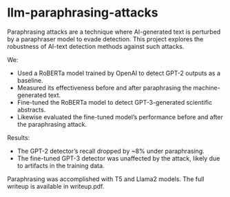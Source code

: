 # llm-paraphrasing-attacks
Paraphrasing attacks are a technique where AI-generated text is perturbed by a paraphraser model to evade detection. This project explores the robustness of AI-text detection methods against such attacks.

We:
- Used a RoBERTa model trained by OpenAI to detect GPT-2 outputs as a baseline.
- Measured its effectiveness before and after paraphrasing the machine-generated text.
- Fine-tuned the RoBERTa model to detect GPT-3-generated scientific abstracts.
- Likewise evaluated the fine-tuned model’s performance before and after the paraphrasing attack.

Results:
- The GPT-2 detector’s recall dropped by ~8% under paraphrasing.
- The fine-tuned GPT-3 detector was unaffected by the attack, likely due to artifacts in the training data.

Paraphrasing was accomplished with T5 and Llama2 models. The full writeup is available in writeup.pdf.

